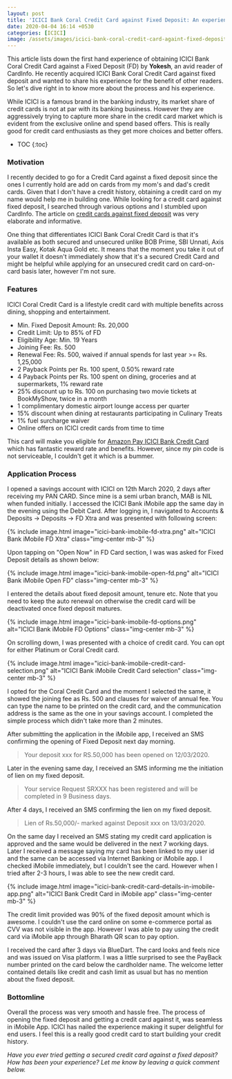 ```yaml
---
layout: post
title: 'ICICI Bank Coral Credit Card against Fixed Deposit: An experience'
date: 2020-04-04 16:14 +0530
categories: [ICICI]
image: /assets/images/icici-bank-coral-credit-card-againt-fixed-deposit.jpg
---
```


This article lists down the first hand experience of obtaining ICICI Bank Coral Credit Card against a Fixed Deposit (FD) by **Yokesh**, an avid reader of CardInfo. He recently acquired ICICI Bank Coral Credit Card against fixed deposit and wanted to share his experience for the benefit of other readers. So let's dive right in to know more about the process and his experience.

While ICICI is a famous brand in the banking industry, its market share of credit cards is not at par with its banking business. However they are aggressively trying to capture more share in the credit card market which is evident from the exclusive online and spend based offers. This is really good for credit card enthusiasts as they get more choices and better offers.

<!-- prettier-ignore -->
* TOC
{:toc}

### Motivation

I recently decided to go for a Credit Card against a fixed deposit since the ones I currently hold are add on cards from my mom's and dad's credit cards. Given that I don't have a credit history, obtaining a credit card on my name would help me in building one. While looking for a credit card against fixed deposit, I searched through various options and I stumbled upon CardInfo. The article on [credit cards against fixed deposit](/best-credit-cards-against-fixed-deposit-in-india-for-2019/) was very elaborate and informative.

One thing that differentiates ICICI Bank Coral Credit Card is that it's available as both secured and unsecured unlike BOB Prime, SBI Unnati, Axis Insta Easy, Kotak Aqua Gold etc. It means that the moment you take it out of your wallet it doesn't immediately show that it's a secured Credit Card and might be helpful while applying for an unsecured credit card on card-on-card basis later, however I'm not sure.

### Features

ICICI Coral Credit Card is a lifestyle credit card with multiple benefits across dining, shopping and entertainment.

- Min. Fixed Deposit Amount: Rs. 20,000
- Credit Limit: Up to 85% of FD
- Eligibility Age: Min. 19 Years
- Joining Fee: Rs. 500
- Renewal Fee: Rs. 500, waived if annual spends for last year >= Rs. 1,25,000
- 2 Payback Points per Rs. 100 spent, 0.50% reward rate
- 4 Payback Points per Rs. 100 spent on dining, groceries and at supermarkets, 1% reward rate
- 25% discount up to Rs. 100 on purchasing two movie tickets at BookMyShow, twice in a month
- 1 complimentary domestic airport lounge access per quarter
- 15% discount when dining at restaurants participating in Culinary Treats
- 1% fuel surcharge waiver
- Online offers on ICICI credit cards from time to time

This card will make you eligible for [Amazon Pay ICICI Bank Credit Card](/amazon-pay-icici-bank-credit-card-review/) which has fantastic reward rate and benefits. However, since my pin code is not serviceable, I couldn't get it which is a bummer.

### Application Process

I opened a savings account with ICICI on 12th March 2020, 2 days after receiving my PAN CARD. Since mine is a semi urban branch, MAB is NIL when funded initially. I accessed the ICICI Bank iMobile app the same day in the evening using the Debit Card. After logging in, I navigated to Accounts & Deposits → Deposits → FD Xtra and was presented with following screen:

{% include image.html image="icici-bank-imobile-fd-xtra.png" alt="ICICI Bank iMobile FD Xtra" class="img-center mb-3" %}

Upon tapping on "Open Now" in FD Card section, I was was asked for Fixed Deposit details as shown below:

{% include image.html image="icici-bank-imobile-open-fd.png" alt="ICICI Bank iMobile Open FD" class="img-center mb-3" %}

I entered the details about fixed deposit amount, tenure etc. Note that you need to keep the auto renewal on otherwise the credit card will be deactivated once fixed deposit matures.

{% include image.html image="icici-bank-imobile-fd-options.png" alt="ICICI Bank iMobile FD Options" class="img-center mb-3" %}

On scrolling down, I was presented with a choice of credit card. You can opt for either Platinum or Coral Credit card.

{% include image.html image="icici-bank-imobile-credit-card-selection.png" alt="ICICI Bank iMobile Credit Card selection" class="img-center mb-3" %}

I opted for the Coral Credit Card and the moment I selected the same, it showed the joining fee as Rs. 500 and clauses for waiver of annual fee. You can type the name to be printed on the credit card, and the communication address is the same as the one in your savings account. I completed the simple process which didn't take more than 2 minutes.

After submitting the application in the iMobile app, I received an SMS confirming the opening of Fixed Deposit next day morning.

> Your deposit xxx for RS.50,000 has been opened on 12/03/2020.

Later in the evening same day, I received an SMS informing me the initiation of lien on my fixed deposit.

> Your service Request SRXXX has been registered and will be completed in 9 Business days.

After 4 days, I received an SMS confirming the lien on my fixed deposit.

> Lien of Rs.50,000/- marked against Deposit xxx on 13/03/2020.

On the same day I received an SMS stating my credit card application is approved and the same would be delivered in the next 7 working days. Later I received a message saying my card has been linked to my user id and the same can be accessed via Internet Banking or iMobile app. I checked iMobile immediately, but I couldn't see the card. However when I tried after 2-3 hours, I was able to see the new credit card.

{% include image.html image="icici-bank-credit-card-details-in-imobile-app.png" alt="ICICI Bank Credit Card in iMobile app" class="img-center mb-3" %}

The credit limit provided was 90% of the fixed deposit amount which is awesome. I couldn't use the card online on some e-commerce portal as CVV was not visible in the app. However I was able to pay using the credit card via iMobile app through Bharath QR scan to pay option.

I received the card after 3 days via BlueDart. The card looks and feels nice and was issued on Visa platform. I was a little surprised to see the PayBack number printed on the card below the cardholder name. The welcome letter contained details like credit and cash limit as usual but has no mention about the fixed deposit.

### Bottomline

Overall the process was very smooth and hassle free. The process of opening the fixed deposit and getting a credit card against it, was seamless in iMobile App. ICICI has nailed the experience making it super delightful for end users. I feel this is a really good credit card to start building your credit history.

_Have you ever tried getting a secured credit card against a fixed deposit? How has been your experience? Let me know by leaving a quick comment below._

